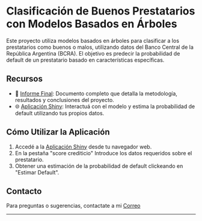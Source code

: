 # Clasificación de Buenos Prestatarios con Modelos Basados en Árboles

Este proyecto utiliza modelos basados en árboles para clasificar a los prestatarios como buenos o malos, utilizando datos del Banco Central de la República Argentina (BCRA). El objetivo es predecir la probabilidad de default de un prestatario basado en características específicas.

## Recursos

- 📄 [Informe Final](https://github.com/NicoGottig/Clasificacion-con-arboles/blob/main/informe_final_gottig.pdf): Documento completo que detalla la metodología, resultados y conclusiones del proyecto.
- 🌐 [Aplicación Shiny](https://mj8qpg-nicolas-gottig.shinyapps.io/EvaluadorDeuda/): Interactuá con el modelo y estima la probabilidad de default utilizando tus propios datos.

## Cómo Utilizar la Aplicación

1. Accedé a la [Aplicación Shiny](https://mj8qpg-nicolas-gottig.shinyapps.io/EvaluadorDeuda/) desde tu navegador web.
2. En la pestaña "score crediticio" Introduce los datos requeridos sobre el prestatario.
3. Obtener una estimación de la probabilidad de default clickeando en "Estimar Default".

## Contacto

Para preguntas o sugerencias, contactate a mi [Correo](mailto:nicolassgottig@gmail.com)

---
